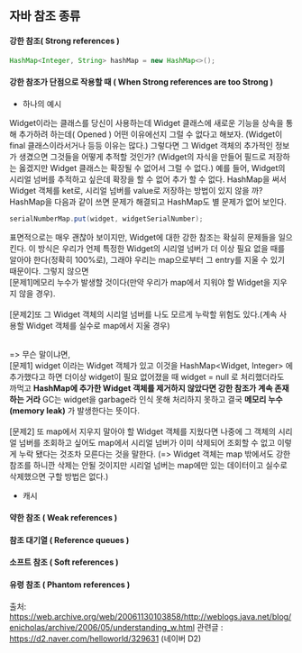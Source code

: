 ## 자바 참조 종류 

#### 강한 참조( Strong references )

```java
HashMap<Integer, String> hashMap = new HashMap<>();
```


#### 강한 참조가 단점으로 작용할 때 ( When Strong references are too Strong ) 

* 하나의 예시

Widget이라는 클래스를 당신이 사용하는데 Widget 클래스에 
새로운 기능을 상속을 통해 추가하려 하는데( Opened ) 어떤 이유에선지 그럴 수 없다고 해보자.
(Widget이 final 클래스이라서거나 등등 이유는 많다.)
그렇다면 그 Widget 객체의 추가적인 정보가 생겼으면 그것들을 어떻게 추적할 것인가? (Widget의 자식을 만들어 필드로 저장하는 옳겠지만 
Widget 클래스는 확장될 수 없어서 그럴 수 없다.) 예를 들어, Widget의 시리얼 넘버를 추적하고 싶은데 확장을 할 수 없어 추가 할 수 없다.
HashMap을 써서 Widget 객체를 ket로, 시리얼 넘버를 value로 저장하는 방법이 있지 않을 까? HashMap을 다음과 같이 쓰면 문제가 해결되고 HashMap도 별 문제가 없어 보인다. 

```java
serialNumberMap.put(widget, widgetSerialNumber);
```
표면적으로는 매우 괜찮아 보이지만, Widget에 대한 강한 참조는 확실히 문제들을 일으킨다. 
이 방식은 우리가 언제 특정한 Widget의 시리얼 넘버가 더 이상 필요 없을 때를 알아야 한다(정확히 100%로),
그래야 우리는 map으로부터 그 entry를 지울 수 있기 때문이다.
그렇지 않으면 <br>\[문제1]메모리 누수가 발생할 것이다(만약 우리가 map에서 지워야 할 Widget을 지우지 않을 경우).
<br><br>\[문제2]또 그 Widget 객체의 시리얼 넘버를 나도 모르게 누락할 위험도 있다.(계속 사용할 Widget 객체를 실수로 map에서 지울 경우) 

<br>=> 무슨 말이냐면, <br>\[문제1] widget 이라는 Widget 객체가 있고 이것을 HashMap<Widget, Integer> 에 추가했다고 하면 
더이상 widget이 필요 없어졌을 때 widget = null 로 처리했더라도 까먹고 **HashMap에 추가한 Widget 객체를 제거하지 않았다면 
강한 참조가 계속 존재하는 거라** GC는 widget을 garbage라 인식 못해 처리하지 못하고 결국 **메모리 누수(memory leak)** 
가 발생한다는 뜻이다. 
<br><br>\[문제2]  또 map에서 지우지 말아야 할 Widget 객체를 지웠다면 나중에 그 객체의 시리얼 넘버를 
조회하고 싶어도 map에서 시리얼 넘버가 이미 삭제되어 조회할 수 없고 이렇게 누락 됐다는 것조차 모른다는 것을 말한다. 
(=> Widget 객체는 map 밖에서도 강한 참조를 하니깐 삭제는 안될 것이지만 시리얼 넘버는 map에만 있는 데이터이고 실수로 삭제했으면
구할 방법은 없다.)

* 캐시 


#### 약한 참조 ( Weak references )

#### 참조 대기열 ( Reference queues )

#### 소프트 참조 ( Soft references )

#### 유령 참조 ( Phantom references )


출처: https://web.archive.org/web/20061130103858/http://weblogs.java.net/blog/enicholas/archive/2006/05/understanding_w.html
관련글 : https://d2.naver.com/helloworld/329631 (네이버 D2)
